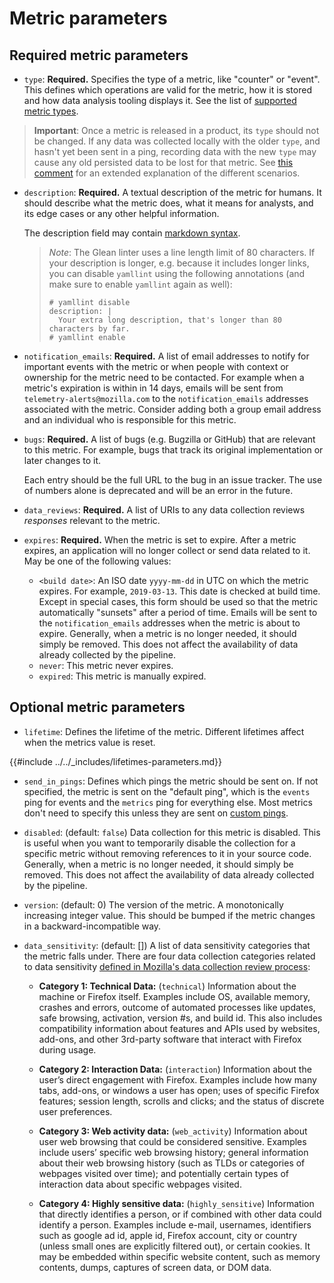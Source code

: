 # Metric parameters

## Required metric parameters

- `type`: **Required.**  Specifies the type of a metric, like "counter" or "event". This defines which operations are valid for the metric, how it is stored and how data analysis tooling displays it. See the list of [supported metric types](../metrics/index.md).

> **Important**: Once a metric is released in a product, its `type` should not be changed. If any data was collected locally with the older `type`, and hasn't yet been sent in a ping, recording data with the new `type` may cause any old persisted data to be lost for that metric. See [this comment](https://bugzilla.mozilla.org/show_bug.cgi?id=1621757#c1) for an extended explanation of the different scenarios.

- `description`: **Required.** A textual description of the metric for humans. It should describe what the metric does, what it means for analysts, and its edge cases or any other helpful information.

  The description field may contain [markdown syntax](https://www.markdownguide.org/basic-syntax/).

  > *Note*: The Glean linter uses a line length limit of 80 characters.
  > If your description is longer, e.g. because it includes longer links,
  > you can disable `yamllint` using the following annotations (and make sure to enable `yamllint` again as well):
  >
  > ```
  > # yamllint disable
  > description: |
  >   Your extra long description, that's longer than 80 characters by far.
  > # yamllint enable
  > ```
  
- `notification_emails`: **Required.** A list of email addresses to notify for important events with the metric or when people with context or ownership for the metric need to be contacted.
  For example when a metric's expiration is within in 14 days, emails will be sent from `telemetry-alerts@mozilla.com` to the `notification_emails` addresses associated with the metric.
  Consider adding both a group email address and an individual who is responsible for this metric.
  
- `bugs`: **Required.** A list of bugs (e.g. Bugzilla or GitHub) that are relevant to this metric. For example, bugs that track its original implementation or later changes to it.

  Each entry should be the full URL to the bug in an issue tracker. The use of numbers alone is deprecated and will be an error in the future.
  
- `data_reviews`: **Required.** A list of URIs to any data collection reviews _responses_ relevant to the metric.
  
- `expires`: **Required.** When the metric is set to expire. After a metric expires, an application will no longer collect or send data related to it. May be one of the following values:
  - `<build date>`: An ISO date `yyyy-mm-dd` in UTC on which the metric expires. For example, `2019-03-13`. This date is checked at build time. Except in special cases, this form should be used so that the metric automatically "sunsets" after a period of time.
    Emails will be sent to the `notification_emails` addresses when the metric is about to expire.
    Generally, when a metric is no longer needed, it should simply be removed. This does not affect the availability of data already collected by the pipeline.
  - `never`: This metric never expires.
  - `expired`: This metric is manually expired.

## Optional metric parameters

- `lifetime`: Defines the lifetime of the metric. Different lifetimes affect when the metrics value is reset.

{{#include ../../_includes/lifetimes-parameters.md}}

- `send_in_pings`: Defines which pings the metric should be sent on. If not specified, the metric is sent on the "default ping", which is the `events` ping for events and the `metrics` ping for everything else. Most metrics don't need to specify this unless they are sent on [custom pings](../../user/pings/custom.md).

- `disabled`: (default: `false`) Data collection for this metric is disabled.
  This is useful when you want to temporarily disable the collection for a specific metric without removing references to it in your source code.
  Generally, when a metric is no longer needed, it should simply be removed. This does not affect the availability of data already collected by the pipeline.

- `version`: (default: 0) The version of the metric. A monotonically increasing integer value. This should be bumped if the metric changes in a backward-incompatible way.

- `data_sensitivity`: (default: []) A list of data sensitivity categories that the metric falls under. There are four data collection categories related to data sensitivity [defined in Mozilla's data collection review process](https://wiki.mozilla.org/Firefox/Data_Collection):
   
    - **Category 1: Technical Data:** (`technical`) Information about the machine or Firefox itself. Examples include OS, available memory, crashes and errors, outcome of automated processes like updates, safe browsing, activation, version \#s, and build id. This also includes compatibility information about features and APIs used by websites, add-ons, and other 3rd-party software that interact with Firefox during usage.

    - **Category 2: Interaction Data:** (`interaction`) Information about the user’s direct engagement with Firefox. Examples include how many tabs, add-ons, or windows a user has open; uses of specific Firefox features; session length, scrolls and clicks; and the status of discrete user preferences.

    - **Category 3: Web activity data:** (`web_activity`) Information about user web browsing that could be considered sensitive. Examples include users’ specific web browsing history; general information about their web browsing history (such as TLDs or categories of webpages visited over time); and potentially certain types of interaction data about specific webpages visited.

    - **Category 4: Highly sensitive data:** (`highly_sensitive`) Information that directly identifies a person, or if combined with other data could identify a person. Examples include e-mail, usernames, identifiers such as google ad id, apple id, Firefox account, city or country (unless small ones are explicitly filtered out), or certain cookies. It may be embedded within specific website content, such as memory contents, dumps, captures of screen data, or DOM data.


